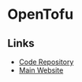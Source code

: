 # OpenTofu

## Links

- [Code Repository](https://github.com/opentofu/opentofu)
- [Main Website](https://opentofu.org)
